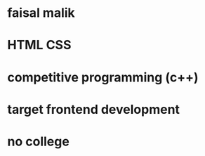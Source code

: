 # faisal malik

# HTML CSS

# competitive programming (c++)

# target frontend development

# no college
